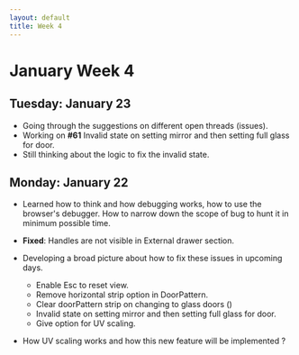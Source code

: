 ```yaml
---
layout: default
title: Week 4
---
```

# **January Week 4**
## **Tuesday: January 23**
- Going through the suggestions on different open threads (issues).
- Working on **#61** Invalid state on setting mirror and then setting full glass for door.
- Still thinking about the logic to fix the invalid state.

## **Monday: January 22**
- Learned how to think and how debugging works, how to use the browser's debugger. How to narrow down the scope of bug to hunt it in minimum possible time.
- **Fixed**: Handles are not visible in External drawer section.
- Developing a broad picture about how to fix these issues in upcoming days.
   - Enable Esc to reset view.
   - Remove horizontal strip option in DoorPattern.
   - Clear doorPattern strip on changing to glass doors ()
   - Invalid state on setting mirror and then setting full glass for door.
   - Give option for UV scaling.
 
- How UV scaling works and how this new feature will be implemented ? 
